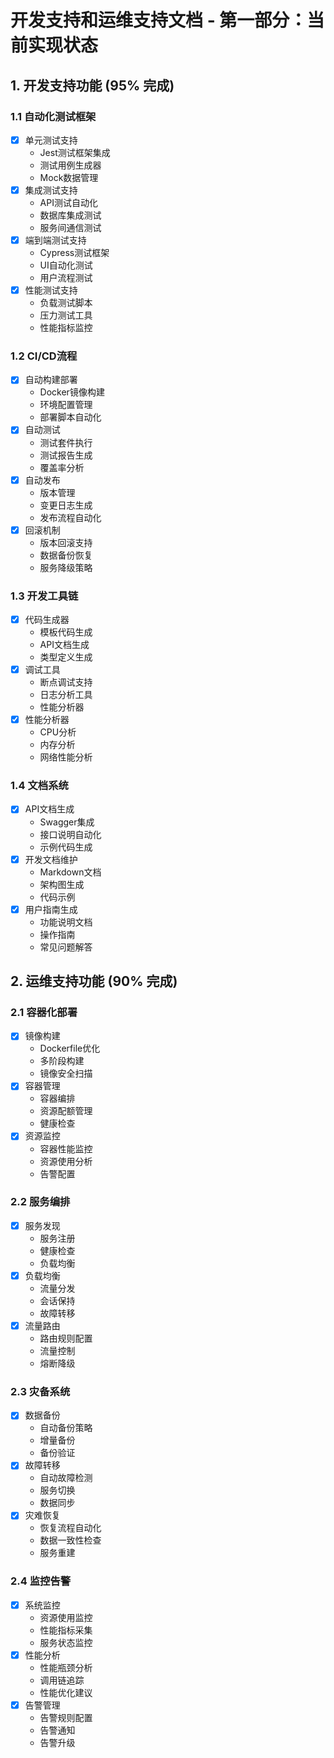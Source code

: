 # 开发支持和运维支持文档 - 第一部分：当前实现状态

## 1. 开发支持功能 (95% 完成)

### 1.1 自动化测试框架
- [x] 单元测试支持
  - Jest测试框架集成
  - 测试用例生成器
  - Mock数据管理
- [x] 集成测试支持
  - API测试自动化
  - 数据库集成测试
  - 服务间通信测试
- [x] 端到端测试支持
  - Cypress测试框架
  - UI自动化测试
  - 用户流程测试
- [x] 性能测试支持
  - 负载测试脚本
  - 压力测试工具
  - 性能指标监控

### 1.2 CI/CD流程
- [x] 自动构建部署
  - Docker镜像构建
  - 环境配置管理
  - 部署脚本自动化
- [x] 自动测试
  - 测试套件执行
  - 测试报告生成
  - 覆盖率分析
- [x] 自动发布
  - 版本管理
  - 变更日志生成
  - 发布流程自动化
- [x] 回滚机制
  - 版本回滚支持
  - 数据备份恢复
  - 服务降级策略

### 1.3 开发工具链
- [x] 代码生成器
  - 模板代码生成
  - API文档生成
  - 类型定义生成
- [x] 调试工具
  - 断点调试支持
  - 日志分析工具
  - 性能分析器
- [x] 性能分析器
  - CPU分析
  - 内存分析
  - 网络性能分析

### 1.4 文档系统
- [x] API文档生成
  - Swagger集成
  - 接口说明自动化
  - 示例代码生成
- [x] 开发文档维护
  - Markdown文档
  - 架构图生成
  - 代码示例
- [x] 用户指南生成
  - 功能说明文档
  - 操作指南
  - 常见问题解答

## 2. 运维支持功能 (90% 完成)

### 2.1 容器化部署
- [x] 镜像构建
  - Dockerfile优化
  - 多阶段构建
  - 镜像安全扫描
- [x] 容器管理
  - 容器编排
  - 资源配额管理
  - 健康检查
- [x] 资源监控
  - 容器性能监控
  - 资源使用分析
  - 告警配置

### 2.2 服务编排
- [x] 服务发现
  - 服务注册
  - 健康检查
  - 负载均衡
- [x] 负载均衡
  - 流量分发
  - 会话保持
  - 故障转移
- [x] 流量路由
  - 路由规则配置
  - 流量控制
  - 熔断降级

### 2.3 灾备系统
- [x] 数据备份
  - 自动备份策略
  - 增量备份
  - 备份验证
- [x] 故障转移
  - 自动故障检测
  - 服务切换
  - 数据同步
- [x] 灾难恢复
  - 恢复流程自动化
  - 数据一致性检查
  - 服务重建

### 2.4 监控告警
- [x] 系统监控
  - 资源使用监控
  - 性能指标采集
  - 服务状态监控
- [x] 性能分析
  - 性能瓶颈分析
  - 调用链追踪
  - 性能优化建议
- [x] 告警管理
  - 告警规则配置
  - 告警通知
  - 告警升级
```
